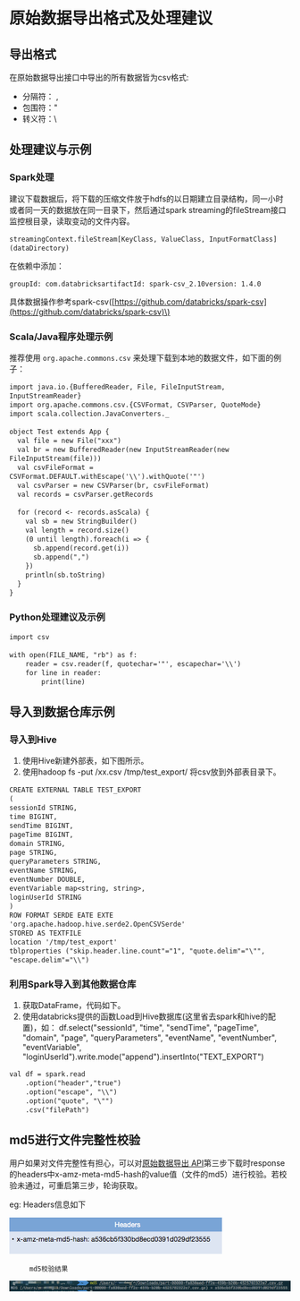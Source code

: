# 原始数据导出格式及处理建议

## 导出格式

在原始数据导出接口中导出的所有数据皆为csv格式:

* 分隔符： ,
* 包围符："
* 转义符：\

## 处理建议与示例

### Spark处理

建议下载数据后，将下载的压缩文件放于hdfs的以日期建立目录结构，同一小时或者同一天的数据放在同一目录下，然后通过spark streaming的fileStream接口监控根目录，读取变动的文件内容。

```text
streamingContext.fileStream[KeyClass, ValueClass, InputFormatClass](dataDirectory)
```

在依赖中添加：

```text
groupId: com.databricksartifactId: spark-csv_2.10version: 1.4.0
```

具体数据操作参考spark-csv\([https://github.com/databricks/spark-csv](https://github.com/databricks/spark-csv)\)

### Scala/Java程序处理示例

推荐使用 `org.apache.commons.csv` 来处理下载到本地的数据文件，如下面的例子：

```text
import java.io.{BufferedReader, File, FileInputStream, InputStreamReader}
import org.apache.commons.csv.{CSVFormat, CSVParser, QuoteMode}
import scala.collection.JavaConverters._

object Test extends App {
  val file = new File("xxx")
  val br = new BufferedReader(new InputStreamReader(new FileInputStream(file)))
  val csvFileFormat = CSVFormat.DEFAULT.withEscape('\\').withQuote('"')
  val csvParser = new CSVParser(br, csvFileFormat)
  val records = csvParser.getRecords

  for (record <- records.asScala) {
    val sb = new StringBuilder()
    val length = record.size()
    (0 until length).foreach(i => {
      sb.append(record.get(i))
      sb.append(",")
    })
    println(sb.toString)
  }
}
```

### Python处理建议及示例

```text
import csv

with open(FILE_NAME, "rb") as f:
    reader = csv.reader(f, quotechar='"', escapechar='\\')
    for line in reader:
        print(line)
```

## 导入到数据仓库示例

### 导入到Hive

1. 使用Hive新建外部表，如下图所示。
2. 使用hadoop fs -put /xx.csv /tmp/test\_export/ 将csv放到外部表目录下。

```text
CREATE EXTERNAL TABLE TEST_EXPORT
(
sessionId STRING,
time BIGINT,
sendTime BIGINT,
pageTime BIGINT,
domain STRING,
page STRING,
queryParameters STRING,
eventName STRING,
eventNumber DOUBLE,
eventVariable map<string, string>,
loginUserId STRING
)
ROW FORMAT SERDE EATE EXTE 'org.apache.hadoop.hive.serde2.OpenCSVSerde'
STORED AS TEXTFILE
location '/tmp/test_export'
tblproperties ("skip.header.line.count"="1", "quote.delim"="\"", "escape.delim"="\\")
```

### 利用Spark导入到其他数据仓库

1. 获取DataFrame，代码如下。
2. 使用databricks提供的函数Load到Hive数据库\(这里省去spark和hive的配置\)，如： df.select\("sessionId", "time", "sendTime", "pageTime", "domain", "page", "queryParameters", "eventName", "eventNumber", "eventVariable", "loginUserId"\).write.mode\("append"\).insertInto\("TEXT\_EXPORT"\)

```text
val df = spark.read
	.option("header","true")
	.option("escape", "\\")
	.option("quote", "\"")
	.csv("filePath")
```

## **md5进行文件完整性校验**

用户如果对文件完整性有担心，可以对[原始数据导出 API](https://docs.growingio.com/docs/api/raw-data-api/)第三步下载时response的headers中x-amz-meta-md5-hash的value值（文件的md5）进行校验。若校验未通过，可重启第三步，轮询获取。

eg:    Headers信息如下

![](../../.gitbook/assets/image%20%28169%29.png)

         md5校验结果

![](../../.gitbook/assets/image%20%2852%29.png)


